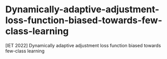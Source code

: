 # Dynamically-adaptive-adjustment-loss-function-biased-towards-few-class-learning
[IET 2022] Dynamically adaptive adjustment loss function biased towards few-class learning
